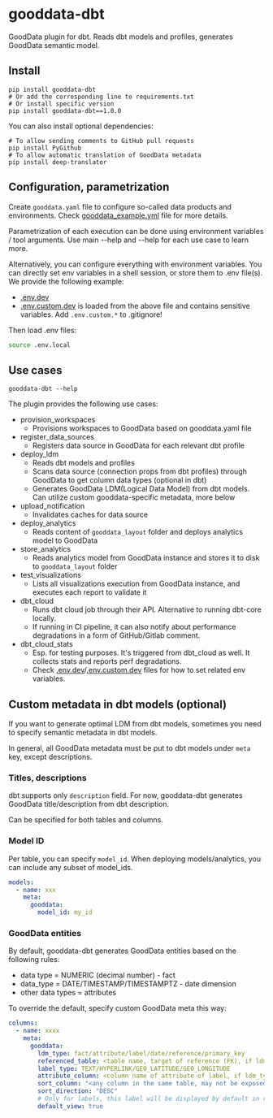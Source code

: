 # gooddata-dbt
GoodData plugin for dbt. Reads dbt models and profiles, generates GoodData semantic model.

## Install

```shell
pip install gooddata-dbt
# Or add the corresponding line to requirements.txt
# Or install specific version
pip install gooddata-dbt==1.0.0
```

You can also install optional dependencies:
```shell
# To allow sending comments to GitHub pull requests
pip install PyGithub
# To allow automatic translation of GoodData metadata
pip install deep-translator
```

## Configuration, parametrization
Create `gooddata.yaml` file to configure so-called data products and environments.
Check [gooddata_example.yml](gooddata_example.yml) file for more details.

Parametrization of each execution can be done using environment variables / tool arguments.
Use main --help and --help for each use case to learn more.

Alternatively, you can configure everything with environment variables.
You can directly set env variables in a shell session, or store them to .env file(s).
We provide the following example:
- [.env.dev](.env.dev)
- [.env.custom.dev](.env.custom.dev) is loaded from the above file and contains sensitive variables.
  Add `.env.custom.*` to .gitignore!

Then load .env files:
```bash
source .env.local
```

## Use cases
```shell
gooddata-dbt --help
```
The plugin provides the following use cases:
- provision_workspaces
  - Provisions workspaces to GoodData based on gooddata.yaml file
- register_data_sources
  - Registers data source in GoodData for each relevant dbt profile
- deploy_ldm
  - Reads dbt models and profiles
  - Scans data source (connection props from dbt profiles) through GoodData to get column data types (optional in dbt)
  - Generates GoodData LDM(Logical Data Model) from dbt models. Can utilize custom gooddata-specific metadata, more below
- upload_notification
  - Invalidates caches for data source
- deploy_analytics
  - Reads content of `gooddata_layout` folder and deploys analytics model to GoodData
- store_analytics
  - Reads analytics model from GoodData instance and stores it to disk to `gooddata_layout` folder
- test_visualizations
  - Lists all visualizations execution from GoodData instance, and executes each report to validate it
- dbt_cloud
  - Runs dbt cloud job through their API. Alternative to running dbt-core locally.
  - If running in CI pipeline, it can also notify about performance degradations in a form of GitHub/Gitlab comment.
- dbt_cloud_stats
  - Esp. for testing purposes. It's triggered from dbt_cloud as well. It collects stats and reports perf degradations.
  - Check [.env.dev](.env.dev)/[.env.custom.dev](.env.custom.dev) files for how to set related env variables.

## Custom metadata in dbt models (optional)
If you want to generate optimal LDM from dbt models, sometimes you need to specify semantic metadata in dbt models.

In general, all GoodData metadata must be put to dbt models under `meta` key, except descriptions.

### Titles, descriptions
dbt supports only `description` field. For now, gooddata-dbt generates GoodData title/description from dbt description.

Can be specified for both tables and columns.

### Model ID
Per table, you can specify `model_id`. When deploying models/analytics, you can include any subset of model_ids.
```yaml
models:
  - name: xxx
    meta:
      gooddata:
        model_id: my_id
```

### GoodData entities
By default, gooddata-dbt generates GoodData entities based on the following rules:
- data type = NUMERIC (decimal number) - fact
- data_type = DATE/TIMESTAMP/TIMESTAMPTZ - date dimension
- other data types = attributes

To override the default, specify custom GoodData meta this way:
```yaml
columns:
  - name: xxxx
    meta:
      gooddata:
        ldm_type: fact/attribute/label/date/reference/primary_key
        referenced_table: <table name, target of reference (FK), if ldm_type=reference>
        label_type: TEXT/HYPERLINK/GEO_LATITUDE/GEO_LONGITUDE
        attribute_column: <column name of attribute of label, if ldm_type=label>
        sort_column: "<any column in the same table, may not be exposed as LDM object>"
        sort_direction: "DESC"
        # Only for labels, this label will be displayed by default in reports
        default_view: true
```
